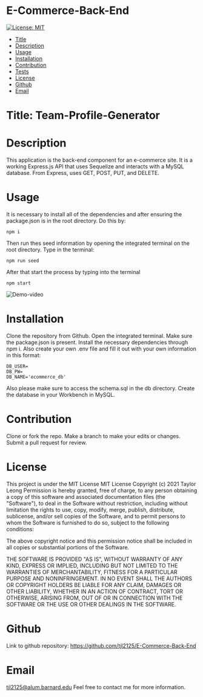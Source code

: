 # E-Commerce-Back-End
[![License: MIT](https://img.shields.io/badge/License-MIT-green.svg)](https://opensource.org/licenses/MIT)

* [Title](#Title)
* [Description](#Description)
* [Usage](#Usage)
* [Installation](#Installation)
* [Contribution](#Contribution)
* [Tests](#Tests)
* [License](#License)
* [Github](#Github)
* [Email](#Email)

# Title: Team-Profile-Generator

# Description 
This application is the back-end component for an e-commerce site. It is a working Express.js API that uses Sequelize and interacts with a MySQL database.
From Express, uses GET, POST, PUT, and DELETE. 

# Usage 
It is necessary to install all of the dependencies and after ensuring the package.json is in the root directory. Do this by:
```
npm i 
```
Then run thes seed information by opening the integrated terminal on the root directory. Type in the terminal:
``` 
npm run seed
```
After that start the process by typing into the terminal 
```
npm start
```
![Demo-video](https://drive.google.com/file/d/1cwl2fzY4Wzo8s6m0c6V3TGcMAF3uzn9x/view)

# Installation 
Clone the repository from Github. Open the integrated terminal. Make sure the package.json is present. Install the necessary dependencies through npm i. Also create your own .env file and fill it out with your own information in this format: 
```
DB_USER=
DB_PW=
DB_NAME='ecommerce_db'
```
Also please make sure to access the schema.sql in the db directory. Create the database in your Workbench in MySQL. 

# Contribution
Clone or fork the repo. Make a branch to make your edits or changes. Submit a pull request for review. 

# License
This project is under the MIT License
MIT License
Copyright (c) 2021 Taylor Leong
Permission is hereby granted, free of charge, to any person obtaining a copy
of this software and associated documentation files (the "Software"), to deal
in the Software without restriction, including without limitation the rights
to use, copy, modify, merge, publish, distribute, sublicense, and/or sell
copies of the Software, and to permit persons to whom the Software is
furnished to do so, subject to the following conditions:

The above copyright notice and this permission notice shall be included in all
copies or substantial portions of the Software.

THE SOFTWARE IS PROVIDED "AS IS", WITHOUT WARRANTY OF ANY KIND, EXPRESS OR
IMPLIED, INCLUDING BUT NOT LIMITED TO THE WARRANTIES OF MERCHANTABILITY,
FITNESS FOR A PARTICULAR PURPOSE AND NONINFRINGEMENT. IN NO EVENT SHALL THE
AUTHORS OR COPYRIGHT HOLDERS BE LIABLE FOR ANY CLAIM, DAMAGES OR OTHER
LIABILITY, WHETHER IN AN ACTION OF CONTRACT, TORT OR OTHERWISE, ARISING FROM,
OUT OF OR IN CONNECTION WITH THE SOFTWARE OR THE USE OR OTHER DEALINGS IN THE
SOFTWARE.

# Github
Link to github repository: 
https://github.com/tjl2125/E-Commerce-Back-End

# Email
tjl2125@alum.barnard.edu
Feel free to contact me for more information. 